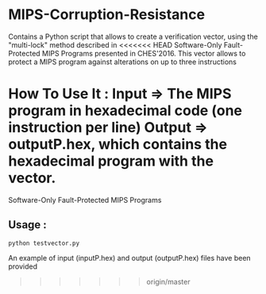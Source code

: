 MIPS-Corruption-Resistance
==========================
Contains a Python script that allows to create a verification vector, using the "multi-lock" method described in
<<<<<<< HEAD
Software-Only Fault-Protected MIPS Programs presented in CHES'2016.
This vector allows to protect a MIPS program against alterations on up to three instructions

How To Use It :
Input => The MIPS program in hexadecimal code (one instruction per line)
Output => outputP.hex, which contains the hexadecimal program with the vector.
=======
Software-Only Fault-Protected MIPS Programs

Usage :
-------

```
python testvector.py
```

An example of input (inputP.hex) and output (outputP.hex) files have been provided

>>>>>>> origin/master
